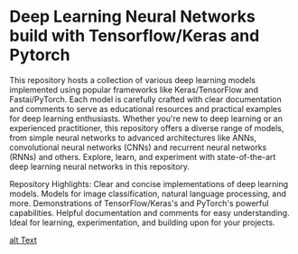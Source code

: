 # Deep Learning Neural Networks build with Tensorflow/Keras and Pytorch

This repository hosts a collection of various deep learning models implemented using popular frameworks like Keras/TensorFlow and Fastai/PyTorch. Each model is carefully crafted with clear documentation and comments to serve as educational resources and practical examples for deep learning enthusiasts. Whether you're new to deep learning or an experienced practitioner, this repository offers a diverse range of models, from simple neural networks to advanced architectures like ANNs, convolutional neural networks (CNNs) and recurrent neural networks (RNNs) and others. Explore, learn, and experiment with state-of-the-art deep learning neural networks in this repository.

Repository Highlights:
Clear and concise implementations of deep learning models.
Models for image classification, natural language processing, and more.
Demonstrations of TensorFlow/Keras's and PyTorch's powerful capabilities.
Helpful documentation and comments for easy understanding.
Ideal for learning, experimentation, and building upon for your projects.


[alt Text](image.jpg)

